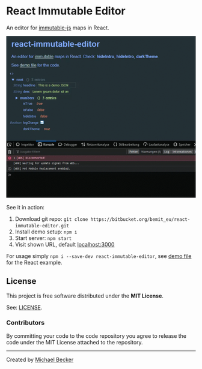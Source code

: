 # React Immutable Editor

An editor for [immutable-js](https://immutable-js.github.io/immutable-js/docs/#/") maps in React.

![picture](immutable-js.gif)

See it in action:

1. Download git repo: `git clone https://bitbucket.org/bemit_eu/react-immutable-editor.git`
2. Install demo setup: `npm i`
3. Start server: `npm start`
4. Visit shown URL, default [localhost:3000](http://localhost:3000)

For usage simply `npm i --save-dev react-immutable-editor`, see [demo file](https://bitbucket.org/bemit_eu/react-immutable-editor/src/master/demo/src/index.js) for the React example.

## License

This project is free software distributed under the **MIT License**.

See: [LICENSE](LICENSE).

### Contributors

By committing your code to the code repository you agree to release the code under the MIT License attached to the repository.

***

Created by [Michael Becker](https://mlbr.xyz)
